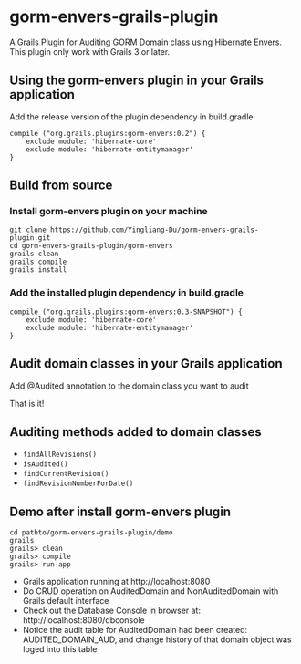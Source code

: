 # gorm-envers-grails-plugin
A Grails Plugin for Auditing GORM Domain class using Hibernate Envers. This plugin only work with Grails 3 or later.

## Using the gorm-envers plugin in your Grails application

Add the release version of the plugin dependency in build.gradle
```
compile ("org.grails.plugins:gorm-envers:0.2") {
	exclude module: 'hibernate-core'
	exclude module: 'hibernate-entitymanager'
}
```

## Build from source 

### Install gorm-envers plugin on your machine
```
git clone https://github.com/Yingliang-Du/gorm-envers-grails-plugin.git
cd gorm-envers-grails-plugin/gorm-envers
grails clean
grails compile
grails install
```
### Add the installed plugin dependency in build.gradle
```
compile ("org.grails.plugins:gorm-envers:0.3-SNAPSHOT") {
	exclude module: 'hibernate-core'
	exclude module: 'hibernate-entitymanager'
}
```
## Audit domain classes in your Grails application
Add @Audited annotation to the domain class you want to audit

That is it!

## Auditing methods added to domain classes
* ```findAllRevisions()```
* ```isAudited()```
* ```findCurrentRevision()```
* ```findRevisionNumberForDate()```

## Demo after install gorm-envers plugin
```
cd pathto/gorm-envers-grails-plugin/demo
grails 
grails> clean
grails> compile
grails> run-app
```

* Grails application running at http://localhost:8080
* Do CRUD operation on AuditedDomain and NonAuditedDomain with Grails default interface
* Check out the Database Console in browser at: http://localhost:8080/dbconsole
* Notice the audit table for AuditedDomain had been created: AUDITED_DOMAIN_AUD, and change history of that domain object was loged into this table
